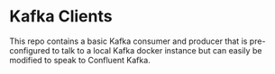 # Kafka Clients

This repo contains a basic Kafka consumer and producer that is pre-configured to talk to a local Kafka docker instance
but can
easily be modified to speak to Confluent Kafka.
